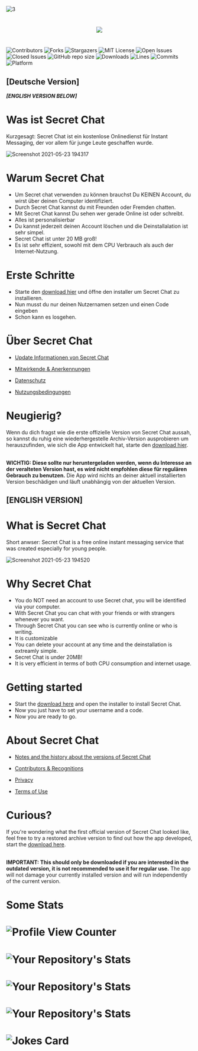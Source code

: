 ![3](https://user-images.githubusercontent.com/62218506/117016251-cf9a6f80-acf2-11eb-867c-507cc979245e.png)
# 
<p align="center">
  <a href="https://github.com/SagMeinenNamen/SecretChat/releases/download/SecretChat-Installer/SecretChat-Installer.exe"><img src="https://raw.githubusercontent.com/hictooth/WildSkies/master/button_download-windows.png" /></a>
</p>

#
![Contributors](https://img.shields.io/github/contributors/SagMeinenNamen/SecretChat.svg?style=for-the-badge)
![Forks](https://img.shields.io/github/forks/SagMeinenNamen/SecretChat.svg?style=for-the-badge)
![Stargazers](https://img.shields.io/github/stars/SagMeinenNamen/SecretChat.svg?style=for-the-badge)
![MIT License](https://img.shields.io/github/license/SagMeinenNamen/SecretChat.svg?style=for-the-badge)
![Open Issues](https://img.shields.io/github/issues-raw/SagMeinenNamen/SecretChat.svg?style=for-the-badge)
![Closed Issues](https://img.shields.io/github/issues-closed-raw/SagMeinenNamen/SecretChat.svg?style=for-the-badge)
![GitHub repo size](https://img.shields.io/github/repo-size/SagMeinenNamen/SecretChat.svg?style=for-the-badge)
![Downloads](https://img.shields.io/github/downloads/SagMeinenNamen/SecretChat/SecretChat-Installer/total.svg?style=for-the-badge)
![Lines](https://img.shields.io/badge/Lines-11k-blue.svg?style=for-the-badge) 
![Commits](https://img.shields.io/github/commit-activity/y/SagMeinenNamen/SecretChat.svg?style=for-the-badge)
![Platform](https://img.shields.io/badge/platform-windows-blue.svg?style=for-the-badge)


## [Deutsche Version]
***[ENGLISH VERSION BELOW]***
# Was ist Secret Chat

Kurzgesagt: Secret Chat ist ein kostenlose Onlinedienst für Instant Messaging, der vor allem für junge Leute geschaffen wurde.

![Screenshot 2021-05-23 194317](https://user-images.githubusercontent.com/62218506/119271889-d8040d00-bc03-11eb-8cec-f7276bc8a8e7.png)


# Warum Secret Chat

- Um Secret chat verwenden zu können brauchst Du KEINEN Account, du wirst über deinen Computer identifiziert. 
- Durch Secret Chat kannst du mit Freunden oder Fremden chatten.
- Mit Secret Chat kannst Du sehen wer gerade Online ist oder schreibt.
- Alles ist personalisierbar
- Du kannst jederzeit deinen Account löschen und die Deinstallalation ist sehr simpel.
- Secret Chat ist unter 20 MB groß! 
- Es ist sehr effizient, sowohl mit dem CPU Verbrauch als auch der Internet-Nutzung.




# Erste Schritte 

- Starte den [download hier](https://github.com/SagMeinenNamen/SecretChat/releases/download/SecretChat-Installer/SecretChat-Installer.exe) und öffne den installer um Secret Chat zu installieren. 
- Nun musst du nur deinen Nutzernamen setzen und einen Code eingeben
- Schon kann es losgehen. 


# Über Secret Chat  


- [Update Informationen von Secret Chat](https://github.com/SagMeinenNamen/SecretChat/blob/main/Update-Infos.md)

- [Mitwirkende & Anerkennungen](https://github.com/SagMeinenNamen/SecretChat/blob/main/Mitwirkende%20%26%20Anerkennungen.md)
  
- [Datenschutz](https://github.com/SagMeinenNamen/SecretChat/blob/main/Datenschutzerkl%C3%A4rung.md)
  
- [Nutzungsbedingungen](https://github.com/SagMeinenNamen/SecretChat/blob/main/Nutzungsbedingungen.md)

# Neugierig?

Wenn du dich fragst wie die erste offizielle Version von Secret Chat aussah, so kannst du ruhig eine wiederhergestelle Archiv-Version ausprobieren um herauszufinden, wie sich die App entwickelt hat, starte den [download hier](https://github.com/SagMeinenNamen/SecretChat/raw/main/Output/SecretChatOld.exe).


<br /> **WICHTIG: Diese sollte nur heruntergeladen werden, wenn du Interesse an der veralteten Version hast, es wird nicht empfohlen diese für regulären Gebrauch zu benutzen.** Die App wird nichts an deiner aktuell installierten Version beschädigen und läuft unabhängig von der aktuellen Version. 





## [ENGLISH VERSION]

# What is Secret Chat

Short anwser: Secret Chat is a free online instant messaging service that was created especially for young people.

![Screenshot 2021-05-23 194520](https://user-images.githubusercontent.com/62218506/119271896-e05c4800-bc03-11eb-9a54-f3ff307e863c.png)


# Why Secret Chat

- You do NOT need an account to use Secret chat, you will be identified via your computer. 
- With Secret Chat you can chat with your friends or with strangers whenever you want.
- Through Secret Chat you can see who is currently online or who is writing.
- It is customizable
- You can delete your account at any time and the deinstallation is extreamly simple.
- Secret Chat is under 20MB!
- It is very efficient in terms of both CPU consumption and internet usage.




# Getting started

- Start the [download here](https://github.com/SagMeinenNamen/SecretChat/releases/download/SecretChat-Installer/SecretChat-Installer.exe) and open the installer to install Secret Chat.
- Now you just have to set your username and a code.
- Now you are ready to go. 



# About Secret Chat

- [Notes and the history about the versions of Secret Chat](https://github.com/SagMeinenNamen/SecretChat/blob/main/Update-Infos.md)

 - [Contributors & Recognitions](https://github.com/SagMeinenNamen/SecretChat/blob/main/Mitwirkende%20%26%20Anerkennungen.md)
  
 - [Privacy](https://github.com/SagMeinenNamen/SecretChat/blob/main/Datenschutzerkl%C3%A4rung.md)
  
 - [Terms of Use](https://github.com/SagMeinenNamen/SecretChat/blob/main/Nutzungsbedingungen.md)

# Curious?

If you're wondering what the first official version of Secret Chat looked like, feel free to try a restored archive version to find out how the app developed, start the [download here](https://github.com/SagMeinenNamen/SecretChat/raw/main/Output/SecretChatOld.exe).


<br />  **IMPORTANT: This should only be downloaded if you are interested in the outdated version, it is not recommended to use it for regular use.**  The app will not damage your currently installed version and will run independently of the current version. 

# Some Stats

# ![Profile View Counter](https://komarev.com/ghpvc/?username=SagMeinenNamen)
# ![Your Repository's Stats](https://contrib.rocks/image?repo=SagMeinenNamen/SecretChat)
# ![Your Repository's Stats](https://github-readme-stats.vercel.app/api?username=SagMeinenNamen&show_icons=true)
# ![Your Repository's Stats](https://github-readme-stats.vercel.app/api/top-langs/?username=SagMeinenNamen&theme=blue-green)
# ![Jokes Card](https://readme-jokes.vercel.app/api)
